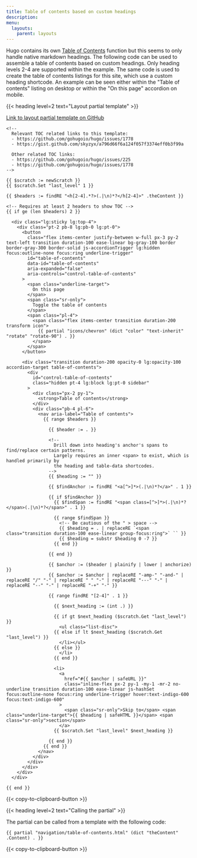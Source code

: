 ```yaml
---
title: Table of contents based on custom headings
description:
menu:
  layouts:
    parent: layouts
---
```


Hugo contains its own [Table of Contents](https://gohugo.io/content-management/toc/) function but this seems to only handle native markdown headings. The following code can be used to assemble a table of contents based on custom headings. Only heading levels 2-4 are supported within the example. The same code is used to create the table of contents listings for this site, which use a custom heading shortcode. An example can be seen either within the "Table of contents" listing on desktop or within the "On this page" accordion on mobile.

{{< heading level=2 text="Layout partial template" >}}

[Link to layout partial template on GitHub](https://github.com/seanpotts/hugo/blob/main/layouts/partials/navigation/table-of-contents.html)

```go-html-template
<!--
  Relevant TOC related links to this template:
  - https://github.com/gohugoio/hugo/issues/1778
  - https://gist.github.com/skyzyx/a796d66f6a124f057f3374eff0b3f99a

  Other related TOC links:
  - https://github.com/gohugoio/hugo/issues/225
  - https://github.com/gohugoio/hugo/issues/1778
-->

{{ $scratch := newScratch }}
{{ $scratch.Set "last_level" 1 }}

{{ $headers := findRE "<h[2-4].*?>(.|\n)*?</h[2-4]>" .theContent }}

<!-- Requires at least 2 headers to show TOC -->
{{ if ge (len $headers) 2 }}

  <div class="lg:sticky lg:top-4">
    <div class="pt-2 pb-8 lg:pb-0 lg:pt-0">
      <button
        class="flex items-center justify-between w-full px-3 py-2 text-left transition duration-100 ease-linear bg-gray-100 border border-gray-300 border-solid js-accordionTrigger lg:hidden focus:outline-none focus:ring underline-trigger"
        id="table-of-contents"
        data-id="table-of-contents"
        aria-expanded="false"
        aria-controls="control-table-of-contents"
      >
        <span class="underline-target">
          On this page
        </span>
        <span class="sr-only">
          Toggle the table of contents
        </span>
        <span class="pl-4">
          <span class="flex items-center transition duration-200 transform icon">
            {{ partial "icons/chevron" (dict "color" "text-inherit" "rotate" "rotate-90") . }}
          </span>
        </span>
      </button>

      <div class="transition duration-200 opacity-0 lg:opacity-100 accordion-target table-of-contents">
        <div
          id="control-table-of-contents"
          class="hidden pt-4 lg:block lg:pt-0 sidebar"
        >
          <div class="px-2 py-1">
            <strong>Table of contents</strong>
          </div>
          <div class="pb-4 pl-6">
            <nav aria-label="Table of contents">
              {{ range $headers }}

                {{ $header := . }}

                <!--
                  Drill down into heading's anchor's spans to find/replace certain patterns.
                  Largely requires an inner <span> to exist, which is handled primarily by
                  the heading and table-data shortcodes.
                -->
                {{ $heading := "" }}

                {{ $findAnchor := findRE "<a[^>]*>(.|\n)*?</a>" . 1 }}

                {{ if $findAnchor }}
                  {{ $findSpan := findRE "<span class=[^>]*>(.|\n)*?</span>(.|\n)*?</span>" . 1 }}

                  {{ range $findSpan }}
                    <!-- Be cautious of the " > space -->
                    {{ $heading = . | replaceRE `<span class="transition duration-100 ease-linear group-focus:ring">` `` }}
                    {{ $heading = substr $heading 0 -7 }}
                  {{ end }}

                {{ end }}

                {{ $anchor := ($header | plainify | lower | anchorize) }}
                {{ $anchor := $anchor | replaceRE "-amp-" "-and-" | replaceRE "/" "-" | replaceRE " " "-" | replaceRE "---" "-" | replaceRE "--" "-" | replaceRE "-+" "-" }}

                {{ range findRE "[2-4]" . 1 }}

                  {{ $next_heading := (int .) }}

                  {{ if gt $next_heading ($scratch.Get "last_level") }}
                    <ul class="list-disc">
                  {{ else if lt $next_heading ($scratch.Get "last_level") }}
                    </li></ul>
                  {{ else }}
                    </li>
                  {{ end }}

                  <li>
                    <a
                      href="#{{ $anchor | safeURL }}"
                      class="inline-flex px-2 py-1 -my-1 -mr-2 no-underline transition duration-100 ease-linear js-hashSet focus:outline-none focus:ring underline-trigger hover:text-indigo-600 focus:text-indigo-600"
                    >
                      <span class="sr-only">Skip to</span> <span class="underline-target">{{ $heading | safeHTML }}</span> <span class="sr-only">section</span>
                    </a>
                  {{ $scratch.Set "last_level" $next_heading }}

                {{ end }}
              {{ end }}
            </nav>
          </div>
        </div>
      </div>
    </div>
  </div>

{{ end }}
```

{{< copy-to-clipboard-button >}}

{{< heading level=2 text="Calling the partial" >}}

The partial can be called from a template with the following code:

```go-html-template
{{ partial "navigation/table-of-contents.html" (dict "theContent" .Content) . }}
```

{{< copy-to-clipboard-button >}}